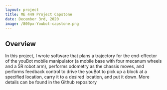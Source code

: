 ```yaml
---
layout: project
title: ME 449 Project Capstone
date: December 3rd, 2020
image: /800px-Youbot-capstone.png
---
```


## Overview
In this project, I wrote software that plans a trajectory for the end-effector of the youBot mobile manipulator (a mobile base with four mecanum wheels and a 5R robot arm), performs odometry as the chassis moves, and performs feedback control to drive the youBot to pick up a block at a specified location, carry it to a desired location, and put it down. More details can be found in the Github repository

